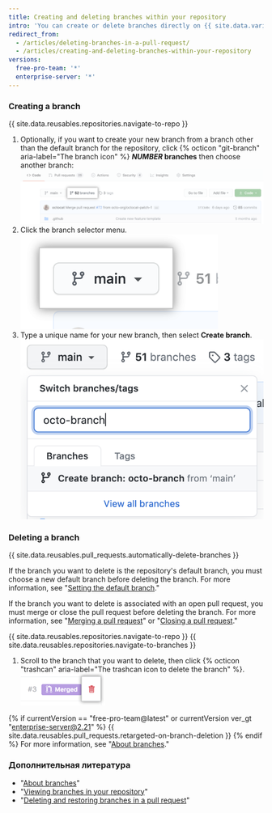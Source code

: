 ```yaml
---
title: Creating and deleting branches within your repository
intro: 'You can create or delete branches directly on {{ site.data.variables.product.product_name }}.'
redirect_from:
  - /articles/deleting-branches-in-a-pull-request/
  - /articles/creating-and-deleting-branches-within-your-repository
versions:
  free-pro-team: '*'
  enterprise-server: '*'
---
```


### Creating a branch

{{ site.data.reusables.repositories.navigate-to-repo }}

1. Optionally, if you want to create your new branch from a branch other than the default branch for the repository, click {% octicon "git-branch" aria-label="The branch icon" %} **<em>NUMBER</em> branches** then choose another branch: ![Branches link on overview page](/assets/images/help/branches/branches-link.png)
1. Click the branch selector menu. ![branch selector menu](/assets/images/help/branch/branch-selection-dropdown.png)
1. Type a unique name for your new branch, then select **Create branch**. ![branch creation text box](/assets/images/help/branch/branch-creation-text-box.png)

### Deleting a branch

{{ site.data.reusables.pull_requests.automatically-delete-branches }}

If the branch you want to delete is the repository's default branch, you must choose a new default branch before deleting the branch. For more information, see "[Setting the default branch](/github/administering-a-repository/setting-the-default-branch)."

If the branch you want to delete is associated with an open pull request, you must merge or close the pull request before deleting the branch. For more information, see "[Merging a pull request](/github/collaborating-with-issues-and-pull-requests/merging-a-pull-request)" or "[Closing a pull request](/github/collaborating-with-issues-and-pull-requests/closing-a-pull-request)."

{{ site.data.reusables.repositories.navigate-to-repo }}
{{ site.data.reusables.repositories.navigate-to-branches }}
1. Scroll to the branch that you want to delete, then click {% octicon "trashcan" aria-label="The trashcan icon to delete the branch" %}. ![delete the branch](/assets/images/help/branches/branches-delete.png)

{% if currentVersion == "free-pro-team@latest" or currentVersion ver_gt "enterprise-server@2.21" %}
{{ site.data.reusables.pull_requests.retargeted-on-branch-deletion }}
{% endif %}
For more information, see "[About branches](/github/collaborating-with-issues-and-pull-requests/about-branches#working-with-branches)."

### Дополнительная литература

- "[About branches](/github/collaborating-with-issues-and-pull-requests/about-branches)"
- "[Viewing branches in your repository](/github/administering-a-repository/viewing-branches-in-your-repository)"
- "[Deleting and restoring branches in a pull request](/github/administering-a-repository/deleting-and-restoring-branches-in-a-pull-request)"
